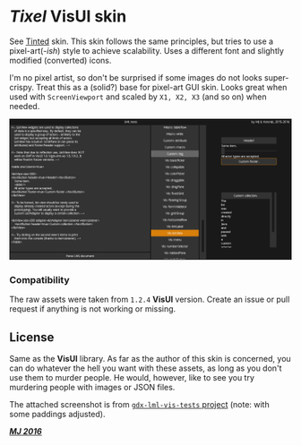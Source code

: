 # *Tixel* VisUI skin

See [Tinted](../tinted) skin. This skin follows the same principles, but tries to use a pixel-art(*-ish*) style to achieve scalability. Uses a different font and slightly modified (converted) icons.

I'm no pixel artist, so don't be surprised if some images do not looks super-crispy. Treat this as a (solid?) base for pixel-art GUI skin. Looks great when used with `ScreenViewport` and scaled by `X1, X2, X3` (and so on) when needed.

![Tixel](tixel.png)

### Compatibility

The raw assets were taken from `1.2.4` **VisUI** version. Create an issue or pull request if anything is not working or missing.

## License

Same as the **VisUI** library. As far as the author of this skin is concerned, you can do whatever the hell you want with these assets, as long as you don't use them to murder people. He would, however, like to see you try murdering people with images or JSON files.

The attached screenshot is from [`gdx-lml-vis-tests` project](https://github.com/czyzby/gdx-lml/tree/master/examples/gdx-lml-vis-tests) (note: with some paddings adjusted).

***[MJ 2016](https://github.com/czyzby/gdx-lml)***
